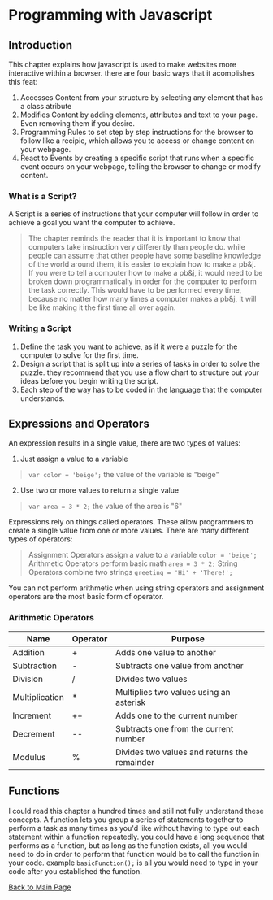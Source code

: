 # Programming with Javascript
## Introduction
This chapter explains how javascript is used to make websites more interactive within a browser. there are four basic ways that it acomplishes this feat:
1. Accesses Content from your structure by selecting any element that has a class atribute
2. Modifies Content by adding elements, attributes and text to your page.  Even removing them if you desire.
3. Programming Rules to set step by step instructions for the browser to follow like a recipie, which allows you to access or change content on your webpage.
4. React to Events by creating a specific script that runs when a specific event occurs on your webpage, telling the browser to change or modify content.

### What is a Script?
A Script is a series of instructions that your computer will follow in order to achieve a goal you want the computer to achieve.
> The chapter reminds the reader that it is important to know that computers take instruction very differently than people do.  while people can assume that other people have some baseline knowledge of the world around them, it is easier to explain how to make a pb&j.  
> If you were to tell a computer how to make a pb&j, it would need to be broken down programmatically in order for the computer to perform the task correctly.  This would have to be performed every time, because no matter how many times a computer makes a pb&j, it will be like making it the first time all over again.

### Writing a Script
1. Define the task you want to achieve, as if it were a puzzle for the computer to solve for the first time.
2. Design a script that is split up into a series of tasks in order to solve the puzzle.  they recommend that you use a flow chart to structure out your ideas before you begin writing the script.
3. Each step of the way has to be coded in the language that the computer understands.

## Expressions and Operators
An expression results in a single value, there are two types of values:
1. Just assign a value to a variable
> `var color = 'beige';`  the value of the variable is "beige"
2. Use two or more values to return a single value
> `var area = 3 * 2;` the value of the area is "6"

Expressions rely on things called operators.  These allow programmers to create a single value from one or more values.  There are many different types of operators:
> Assignment Operators assign a value to a variable `color = 'beige';`
> Arithmetic Operators perform basic math `area = 3 * 2;`
> String Operators combine two strings `greeting = 'Hi' + 'There!';`

You can not perform arithmetic when using string operators and assignment operators are the most basic form of operator.

### Arithmetic Operators

Name | Operator | Purpose
-----|----------|--------
Addition | + | Adds one value to another
Subtraction | - | Subtracts one value from another
Division | / | Divides two values
Multiplication | * | Multiplies two values using an asterisk
Increment | ++ | Adds one to the current number
Decrement | -- | Subtracts one from the current number
Modulus | % | Divides two values and returns the remainder

## Functions
I could read this chapter a hundred times and still not fully understand these concepts.  A function lets you group a series of statements together to perform a task as many times as you'd like without having to type out each statement within a function repeatedly.  you could have a long sequence that performs as a function, but as long as the function exists, all you would need to do in order to perform that function would be to call the function in your code.  example `basicFunction();` is all you would need to type in your code after you established the function.


[Back to Main Page](https://github.com/plaurion1989/reading-notes/blob/main/README.md)